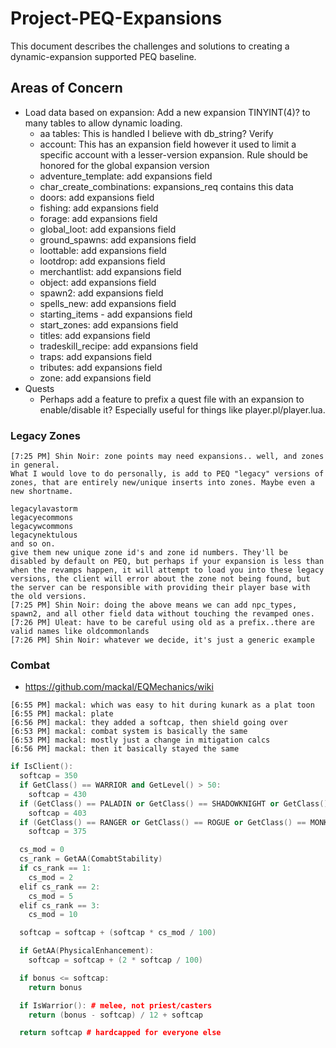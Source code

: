 # Project-PEQ-Expansions

This document describes the challenges and solutions to creating a dynamic-expansion supported PEQ baseline.

## Areas of Concern
- Load data based on expansion: Add a new expansion TINYINT(4)? to many tables to allow dynamic loading.
  - aa tables: This is handled I believe with db_string? Verify
  - account: This has an expansion field however it used to limit a specific account with a lesser-version expansion. Rule should be honored for the global expansion version
  - adventure_template: add expansions field
  - char_create_combinations: expansions_req contains this data
  - doors: add expansions field
  - fishing: add expansions field
  - forage: add expansions field
  - global_loot: add expansions field
  - ground_spawns: add expansions field
  - loottable: add expansions field
  - lootdrop: add expansions field
  - merchantlist: add expansions field
  - object: add expansions field
  - spawn2: add expansions field
  - spells_new: add expansions field
  - starting_items - add expansions field
  - start_zones: add expansions field
  - titles: add expansions field
  - tradeskill_recipe: add expansions field
  - traps: add expansions field
  - tributes: add expansions field
  - zone: add expansions field
- Quests
  - Perhaps add a feature to prefix a quest file with an expansion to enable/disable it? Especially useful for things like player.pl/player.lua.
### Legacy Zones
```
[7:25 PM] Shin Noir: zone points may need expansions.. well, and zones in general.
What I would love to do personally, is add to PEQ "legacy" versions of zones, that are entirely new/unique inserts into zones. Maybe even a new shortname.

legacylavastorm
legacyecommons
legacywcommons
legacynektulous
and so on.
give them new unique zone id's and zone id numbers. They'll be disabled by default on PEQ, but perhaps if your expansion is less than when the revamps happen, it will attempt to load you into these legacy versions, the client will error about the zone not being found, but the server can be responsible with providing their player base with the old versions.
[7:25 PM] Shin Noir: doing the above means we can add npc_types, spawn2, and all other field data without touching the revamped ones.
[7:26 PM] Uleat: have to be careful using old as a prefix..there are valid names like oldcommonlands
[7:26 PM] Shin Noir: whatever we decide, it's just a generic example
```

### Combat
  - https://github.com/mackal/EQMechanics/wiki
```[PM] mackal: they used to have hardcaps on mitigation
[6:55 PM] mackal: which was easy to hit during kunark as a plat toon
[6:55 PM] mackal: plate
[6:56 PM] mackal: they added a softcap, then shield going over
[6:53 PM] mackal: combat system is basically the same
[6:53 PM] mackal: mostly just a change in mitigation calcs
[6:56 PM] mackal: then it basically stayed the same
```

```cpp
if IsClient():
  softcap = 350
  if GetClass() == WARRIOR and GetLevel() > 50:
    softcap = 430
  if (GetClass() == PALADIN or GetClass() == SHADOWKNIGHT or GetClass() == BARD) and GetLevel() > 50
    softcap = 403
  if (GetClass() == RANGER or GetClass() == ROGUE or GetClass() == MONK or GetClass() == BEASTLORD) and GetLevel() > 50
    softcap = 375

  cs_mod = 0
  cs_rank = GetAA(ComabtStability)
  if cs_rank == 1:
    cs_mod = 2
  elif cs_rank == 2:
    cs_mod = 5
  elif cs_rank == 3:
    cs_mod = 10

  softcap = softcap + (softcap * cs_mod / 100)

  if GetAA(PhysicalEnhancement):
    softcap = softcap + (2 * softcap / 100)

  if bonus <= softcap:
    return bonus

  if IsWarrior(): # melee, not priest/casters
    return (bonus - softcap) / 12 + softcap

  return softcap # hardcapped for everyone else
```
